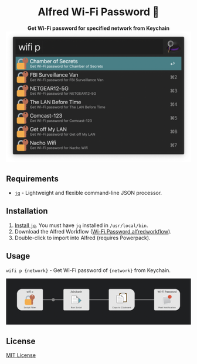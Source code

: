 <div align="center">
  <h1>Alfred Wi-Fi Password 🔐</h1>
</div>

<p align="center">
  <strong>Get Wi-Fi password for specified network from Keychain</strong></br>
  <img src="./wifi-p.png" width="530">
</p>

## Requirements

- [`jq`](https://github.com/stedolan/jq) - Lightweight and flexible command-line JSON processor.

## Installation

1. [Install `jq`](https://stedolan.github.io/jq/download/). You must have `jq` installed in `/usr/local/bin`.
1. Download the Alfred Workflow ([Wi-Fi.Password.alfredworkflow](https://github.com/epilande/alfred-wifi-password/releases/latest/download/Wi-Fi.Password.alfredworkflow)).
1. Double-click to import into Alfred (requires Powerpack).

## Usage

`wifi p {network}` - Get Wi-Fi password of `{network}` from Keychain.

<img src="./wifi-p-workflow.png" width="530">

## License

[MIT License](https://oss.ninja/mit/epilande/)
